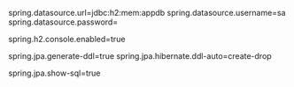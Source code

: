 spring.datasource.url=jdbc:h2:mem:appdb
spring.datasource.username=sa
spring.datasource.password=

spring.h2.console.enabled=true

spring.jpa.generate-ddl=true
spring.jpa.hibernate.ddl-auto=create-drop

spring.jpa.show-sql=true